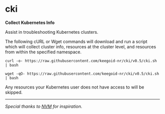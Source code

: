 # cki

**Collect Kubernetes Info**

Assist in troubleshooting Kubernetes clusters.

The following cURL or Wget commands will download and run a script which will collect cluster info, resources at the cluster level, and resources from within the specified namespace.

```
curl -o- https://raw.githubusercontent.com/keegoid-nr/cki/v0.5/cki.sh | bash
```

```
wget -qO- https://raw.githubusercontent.com/keegoid-nr/cki/v0.5/cki.sh | bash
```

Any resources your Kubernetes user does not have access to will be skipped.

---

*Special thanks to [NVM](https://github.com/nvm-sh/nvm) for inspiration.*
